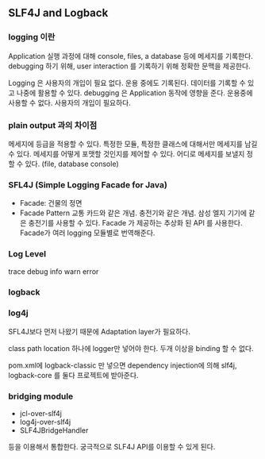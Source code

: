 






## SLF4J and Logback

### logging 이란
Application 실행 과정에 대해 console, files, a database 등에 메세지를 기록한다.  
debugging 하기 위해, user interaction 를 기록하기 위해
정확한 문맥을 제공한다.  

Logging 은 사용자의 개입이 필요 없다. 운용 중에도 기록된다. 데이터를 기록할 수 있고 나중에 활용할 수 있다. 
debugging 은 Application 동작에 영향을 준다.  운용중에 사용할 수 없다. 사용자의 개입이 필요하다.


### plain output 과의 차이점
메세지에 등급을 적용할 수 있다. 
특정한 모듈, 특정한 클래스에 대해서만 메세지를 남길 수 있다.
메세지를 어떻게 포맷할 것인지를 제어할 수 있다.
어디로 메세지를 보낼지 정할 수 있다. (file, database console)


### SFL4J (Simple Logging Facade for Java)
- Facade:  건물의 정면
- Facade Pattern 
교통 카드와 같은 개념. 충전기와 같은 개념. 삼성 엘지 기기에 같은 충전기를 사용할 수 있다. 
Facade 가 제공하는 추상화 된 API 를 사용한다. Facade가 여러 logging 모듈별로 번역해준다. 

### Log Level
trace
debug
info
warn
error


### logback
### log4j
SFL4J보다 먼저 나왔기 때문에 Adaptation layer가 필요하다. 

class path location 하나에 logger만 넣어야 한다. 두개 이상을 binding 할 수 없다.


pom.xml에 logback-classic 만 넣으면 dependency injection에 의해 slf4j, logback-core 를 둘다 프로젝트에 받아준다.  


### bridging module
- jcl-over-slf4j
- log4j-over-slf4j
- SLF4JBridgeHandler

등을 이용해서 통합한다. 궁극적으로 SLF4J API를 이용할 수 있게 된다.  


